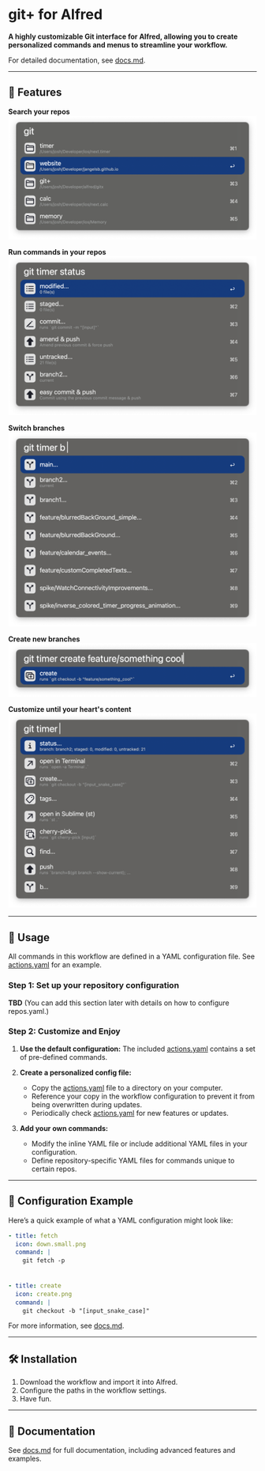 # git+ for Alfred

**A highly customizable Git interface for Alfred, allowing you to create personalized commands and menus to streamline your workflow.**

For detailed documentation, see [docs.md](docs.md).

---

## 🚀 Features

**Search your repos** 
  ![Filter Projects](images/filter_projects.png)

**Run commands in your repos**
  ![Run Commands](images/commands.png)

**Switch branches** 
  ![Checkout Branch](images/checkout_branch.png)

**Create new branches**
  ![Create Branch](images/create_branch.png)

**Customize until your heart's content** 
  ![Custom Commands](images/custom_commands.png)

---

## 📖 Usage

All commands in this workflow are defined in a YAML configuration file. See [actions.yaml](actions.yaml) for an example.

### Step 1: Set up your repository configuration

**TBD** (You can add this section later with details on how to configure repos.yaml.)

### Step 2: Customize and Enjoy

1. **Use the default configuration:** The included [actions.yaml](actions.yaml) contains a set of pre-defined commands.  

2. **Create a personalized config file:**
   - Copy the [actions.yaml](actions.yaml) file to a directory on your computer.
   - Reference your copy in the workflow configuration to prevent it from being overwritten during updates.
   - Periodically check [actions.yaml](actions.yaml) for new features or updates.

3. **Add your own commands:**
   - Modify the inline YAML file or include additional YAML files in your configuration.
   - Define repository-specific YAML files for commands unique to certain repos.

---

## 📂 Configuration Example

Here’s a quick example of what a YAML configuration might look like:  

```yaml
- title: fetch
  icon: down.small.png
  command: |
    git fetch -p


- title: create
  icon: create.png
  command: |
    git checkout -b "[input_snake_case]"
```

For more information, see [docs.md](docs.md).

---

## 🛠️ Installation

1. Download the workflow and import it into Alfred.  
2. Configure the paths in the workflow settings.  
3. Have fun.

---

## 📃 Documentation

See [docs.md](docs.md) for full documentation, including advanced features and examples.
